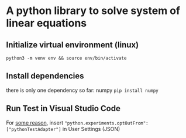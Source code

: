 # A python library to solve system of linear equations

## Initialize virtual environment (linux)
`python3 -m venv env && source env/bin/activate`

## Install dependencies
there is only one dependency so far: numpy
`pip install numpy`

## Run Test in Visual Studio Code 
For [some reason](https://github.com/microsoft/vscode-python/issues/21648), 
insert `"python.experiments.optOutFrom": ["pythonTestAdapter"]` in User Settings (JSON)
